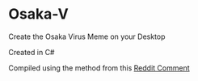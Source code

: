 # Osaka-V

Create the Osaka Virus Meme on your Desktop

Created in C#

Compiled using the method from this [Reddit Comment](https://www.reddit.com/r/Batch/comments/juxp47/comment/gckphoc/)
